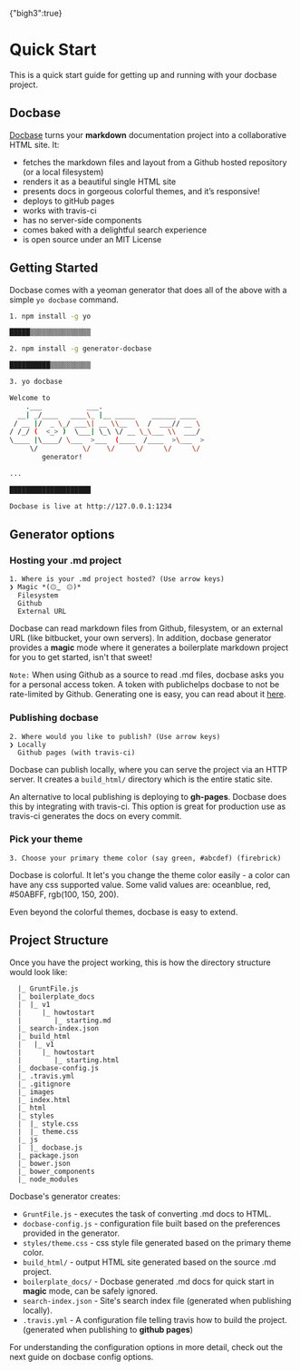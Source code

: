 {"bigh3":true}

# Quick Start

This is a quick start guide for getting up and running with your docbase project.

## Docbase

[Docbase](https://github.com/appbaseio/Docbase) turns your **markdown** documentation project into a collaborative HTML site. It:

* fetches the markdown files and layout from a Github hosted repository (or a local filesystem)
* renders it as a beautiful single HTML site
* presents docs in gorgeous colorful themes, and it’s responsive!
* deploys to gitHub pages
* works with travis-ci
* has no server-side components
* comes baked with a delightful search experience
* is open source under an MIT License

## Getting Started

Docbase comes with a yeoman generator that does all of the above with a simple ``yo docbase`` command.

```bash
1. npm install -g yo

█████▒▒▒▒▒▒▒▒▒▒▒▒▒▒▒

2. npm install -g generator-docbase

██████████▒▒▒▒▒▒▒▒▒▒

3. yo docbase

Welcome to
    .___           ___.
  __| _/____   ____\_ |__ _____    ______ ____
 / __ |/  _ \_/ ___\| __ \\__  \  /  ___// __ \
/ /_/ (  <_> )  \___| \_\ \/ __ \_\___ \\  ___/
\____ |\____/ \___  >___  (____  /____  >\___  >
     \/           \/    \/     \/     \/     \/
        generator!

...

████████████████████

Docbase is live at http://127.0.0.1:1234
```

## Generator options

### Hosting your .md project

```
1. Where is your .md project hosted? (Use arrow keys)
❯ Magic *(۞ ͜  ۞)*
  Filesystem
  Github
  External URL
```

Docbase can read markdown files from Github, filesystem, or an external URL (like bitbucket, your own servers). In addition, docbase generator provides a **magic** mode where it generates a boilerplate markdown project for you to get started, isn't that sweet!

``Note:`` When using Github as a source to read .md files, docbase asks you for a personal access token. A token with publichelps docbase to not be rate-limited by Github. Generating one is easy, you can read about it [here](https://github.com/blog/1509-personal-api-tokens).

### Publishing docbase

```
2. Where would you like to publish? (Use arrow keys)
❯ Locally
  Github pages (with travis-ci)
```

Docbase can publish locally, where you can serve the project via an HTTP server. It creates a ``build_html/`` directory which is the entire static site.

An alternative to local publishing is deploying to **gh-pages**. Docbase does this by integrating with travis-ci. This option is great for production use as travis-ci generates the docs on every commit.

### Pick your theme

```
3. Choose your primary theme color (say green, #abcdef) (firebrick)

```

Docbase is colorful. It let's you change the theme color easily - a color can have any css supported value. Some valid values are: oceanblue, red, #50ABFF, rgb(100, 150, 200).

Even beyond the colorful themes, docbase is easy to extend.


## Project Structure

Once you have the project working, this is how the directory structure would look like:

```
  |_ GruntFile.js
  |_ boilerplate_docs
  |  |_ v1
  |     |_ howtostart
  |        |_ starting.md
  |_ search-index.json
  |_ build_html
  |	  |_ v1
  |     |_ howtostart
  |        |_ starting.html
  |_ docbase-config.js
  |_ .travis.yml
  |_ .gitignore
  |_ images
  |_ index.html
  |_ html
  |_ styles
  |  |_ style.css
  |  |_ theme.css
  |_ js
  |  |_ docbase.js
  |_ package.json
  |_ bower.json
  |_ bower_components
  |_ node_modules
```

Docbase's generator creates:

* ``GruntFile.js`` - executes the task of converting .md docs to HTML.
* ``docbase-config.js`` - configuration file built based on the preferences provided in the generator.
* ``styles/theme.css`` - css style file generated based on the primary theme color.
* ``build_html/`` - output HTML site generated based on the source .md project.
* ``boilerplate_docs/`` - Docbase generated .md docs for quick start in **magic** mode, can be safely ignored.
* ``search-index.json`` - Site's search index file (generated when publishing locally).
* ``.travis.yml`` - A configuration file telling travis how to build the project. (generated when publishing to **github pages**)

For understanding the configuration options in more detail, check out the next guide on docbase config options.

